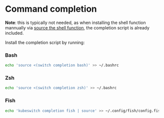# Command completion 

**Note**: this is typically not needed, as when installing the shell function mannually via [source the shell function](#source-the-shell-function), the completion script is already included.

Install the completion script by running:

### Bash

```sh
echo 'source <(switch completion bash)' >> ~/.bashrc
```
### Zsh
```sh
echo 'source <(switch completion zsh)' >> ~/.bashrc
```
### Fish
```sh
echo 'kubeswitch completion fish | source' >> ~/.config/fish/config.fish
```